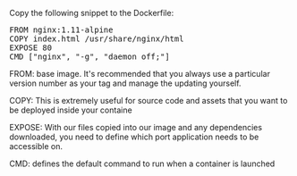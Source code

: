 Copy the following snippet to the Dockerfile:

<pre class="file" data-filename="Dockerfile" data-target="replace">
FROM nginx:1.11-alpine
COPY index.html /usr/share/nginx/html
EXPOSE 80
CMD ["nginx", "-g", "daemon off;"]
</pre>

FROM: base image.
It's recommended that you always use a particular version number as your tag and manage the updating yourself.

COPY: This is extremely useful for source code and assets that you want to be deployed inside your containe

EXPOSE: With our files copied into our image and any dependencies downloaded, you need to define which port application needs to be accessible on.

CMD: defines the default command to run when a container is launched
